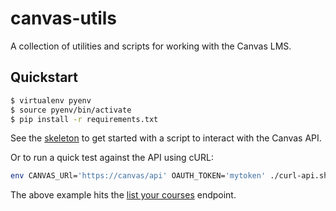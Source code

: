 # canvas-utils

A collection of utilities and scripts for working with the Canvas LMS.

## Quickstart

```sh
$ virtualenv pyenv
$ source pyenv/bin/activate
$ pip install -r requirements.txt
```

See the [skeleton](https://github.com/Harvard-ATG/canvas-utils/tree/master/skeleton) to get started with a script to interact with the Canvas API.

Or to run a quick test against the API using cURL:

```sh
env CANVAS_URl='https://canvas/api' OAUTH_TOKEN='mytoken' ./curl-api.sh courses
```

The above example hits the [list your courses](https://canvas.instructure.com/doc/api/all_resources.html#method.courses.index) endpoint.
